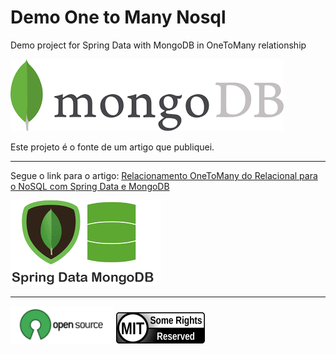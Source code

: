 # Demo One to Many Nosql

Demo project for Spring Data with MongoDB in OneToMany relationship

![MongoDB](mongodb.png)


Este projeto é o fonte de um artigo que publiquei.

---

Segue o link para o artigo: 
[Relacionamento OneToMany do Relacional para o NoSQL com Spring Data e MongoDB](https://medium.com/@fabiano_goes/relacionamento-onetomany-do-relacional-para-o-nosql-com-spring-data-e-mongodb-28fcf419dede)

![Spring Data - MongoDB](spring-mongodb.png)

---

[![Open Source](opensource-logo.png)](https://opensource.org/licenses/MIT) [![MIT license](mit-logo.png)](LICENSE)